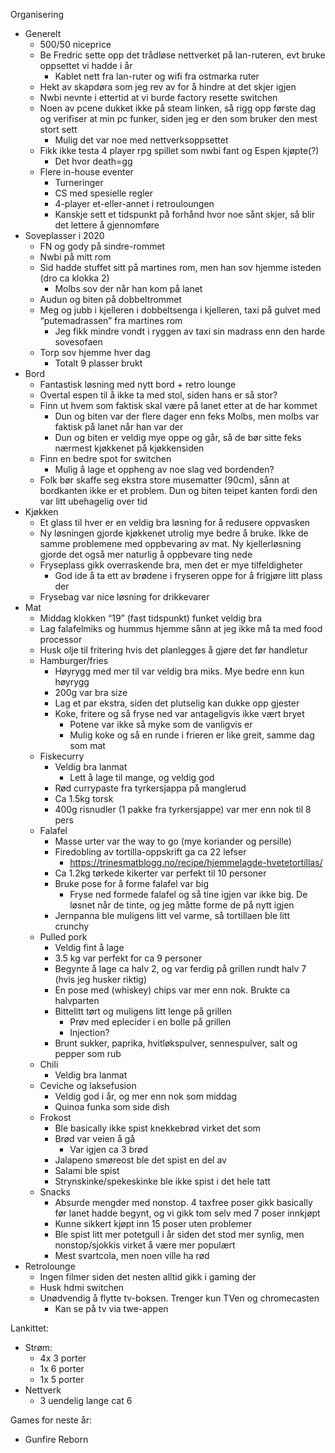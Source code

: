 Organisering

- Generelt  
  - 500/50 niceprice  
  - Be Fredric sette opp det trådløse nettverket på lan-ruteren, evt bruke oppsettet vi hadde i år  
    - Kablet nett fra lan-ruter og wifi fra ostmarka ruter  
  - Hekt av skapdøra som jeg rev av for å hindre at det skjer igjen  
  - Nwbi nevnte i ettertid at vi burde factory resette switchen  
  - Noen av pcene dukket ikke på steam linken, så rigg opp første dag og verifiser at min pc funker, siden jeg er den som bruker den mest stort sett  
    - Mulig det var noe med nettverksoppsettet  
  - Fikk ikke testa 4 player rpg spillet som nwbi fant og Espen kjøpte(?)  
    - Det hvor death=gg  
  - Flere in-house eventer  
    - Turneringer  
    - CS med spesielle regler  
    - 4-player et-eller-annet i retrouloungen  
    - Kanskje sett et tidspunkt på forhånd hvor noe sånt skjer, så blir det lettere å gjennomføre  
- Soveplasser i 2020  
  - FN og gody på sindre-rommet  
  - Nwbi på mitt rom  
  - Sid hadde stuffet sitt på martines rom, men han sov hjemme isteden (dro ca klokka 2\)  
    - Molbs sov der når han kom på lanet  
  - Audun og biten på dobbeltrommet  
  - Meg og jubb i kjelleren i dobbeltsenga i kjelleren, taxi på gulvet med “putemadrassen” fra martines rom  
    - Jeg fikk mindre vondt i ryggen av taxi sin madrass enn den harde sovesofaen  
  - Torp sov hjemme hver dag  
    - Totalt 9 plasser brukt  
- Bord  
  - Fantastisk løsning med nytt bord \+ retro lounge  
  - Overtal espen til å ikke ta med stol, siden hans er så stor?  
  - Finn ut hvem som faktisk skal være på lanet etter at de har kommet  
    - Dun og biten var der flere dager enn feks Molbs, men molbs var faktisk på lanet når han var der  
    - Dun og biten er veldig mye oppe og går, så de bør sitte feks nærmest kjøkkenet på kjøkkensiden  
  - Finn en bedre spot for switchen  
    - Mulig å lage et oppheng av noe slag ved bordenden?  
  - Folk bør skaffe seg ekstra store musematter (90cm), sånn at bordkanten ikke er et problem. Dun og biten teipet kanten fordi den var litt ubehagelig over tid  
- Kjøkken  
  - Et glass til hver er en veldig bra løsning for å redusere oppvasken  
  - Ny løsningen gjorde kjøkkenet utrolig mye bedre å bruke. Ikke de samme problemene med oppbevaring av mat. Ny kjellerløsning gjorde det også mer naturlig å oppbevare ting nede  
  - Fryseplass gikk overraskende bra, men det er mye tilfeldigheter  
    - God ide å ta ett av brødene i fryseren oppe for å frigjøre litt plass der  
  - Frysebag var nice løsning for drikkevarer  
- Mat  
  - Middag klokken “19” (fast tidspunkt) funket veldig bra  
  - Lag falafelmiks og hummus hjemme sånn at jeg ikke må ta med food processor  
  - Husk olje til fritering hvis det planlegges å gjøre det før handletur  
  - Hamburger/fries  
    - Høyrygg med mer til var veldig bra miks. Mye bedre enn kun høyrygg  
    - 200g var bra size  
    - Lag et par ekstra, siden det plutselig kan dukke opp gjester  
    - Koke, fritere og så fryse ned var antageligvis ikke vært bryet  
      - Potene var ikke så myke som de vanligvis er  
      - Mulig koke og så en runde i frieren er like greit, samme dag som mat  
  - Fiskecurry  
    - Veldig bra lanmat  
      - Lett å lage til mange, og veldig god  
    - Rød currypaste fra tyrkersjappa på manglerud  
    - Ca 1.5kg torsk  
    - 400g risnudler (1 pakke fra tyrkersjappe) var mer enn nok til 8 pers  
  - Falafel  
    - Masse urter var the way to go (mye koriander og persille)  
    - Firedobling av tortilla-oppskrift ga ca 22 lefser  
      - https://trinesmatblogg.no/recipe/hjemmelagde-hvetetortillas/  
    - Ca 1.2kg tørkede kikerter var perfekt til 10 personer  
    - Bruke pose for å forme falafel var big  
      - Fryse ned formede falafel og så tine igjen var ikke big. De løsnet når de tinte, og jeg måtte forme de på nytt igjen  
    - Jernpanna ble muligens litt vel varme, så tortillaen ble litt crunchy  
  - Pulled pork  
    - Veldig fint å lage  
    - 3.5 kg var perfekt for ca 9 personer  
    - Begynte å lage ca halv 2, og var ferdig på grillen rundt halv 7 (hvis jeg husker riktig)  
    - En pose med (whiskey) chips var mer enn nok. Brukte ca halvparten  
    - Bittelitt tørt og muligens litt lenge på grillen  
      - Prøv med eplecider i en bolle på grillen  
      - Injection?  
    - Brunt sukker, paprika, hvitløkspulver, sennespulver, salt og pepper som rub  
  - Chili  
    - Veldig bra lanmat  
  - Ceviche og laksefusion  
    - Veldig god i år, og mer enn nok som middag  
    - Quinoa funka som side dish  
  - Frokost  
    - Ble basically ikke spist knekkebrød virket det som  
    - Brød var veien å gå  
      - Var igjen ca 3 brød  
    - Jalapeno smøreost ble det spist en del av  
    - Salami ble spist  
    - Strynskinke/spekeskinke ble ikke spist i det hele tatt  
  - Snacks  
    - Absurde mengder med nonstop. 4 taxfree poser gikk basically før lanet hadde begynt, og vi gikk tom selv med 7 poser innkjøpt  
    - Kunne sikkert kjøpt inn 15 poser uten problemer  
    - Ble spist litt mer potetgull i år siden det stod mer synlig, men nonstop/sjokkis virket å være mer populært  
    - Mest svartcola, men noen ville ha rød  
- Retrolounge  
  - Ingen filmer siden det nesten alltid gikk i gaming der  
  - Husk hdmi switchen  
  - Unødvendig å flytte tv-boksen. Trenger kun TVen og chromecasten  
    - Kan se på tv via twe-appen

Lankittet:

- Strøm:  
  - 4x 3 porter  
  - 1x 6 porter  
  - 1x 5 porter  
- Nettverk  
  - 3 uendelig lange cat 6

Games for neste år:

- Gunfire Reborn
